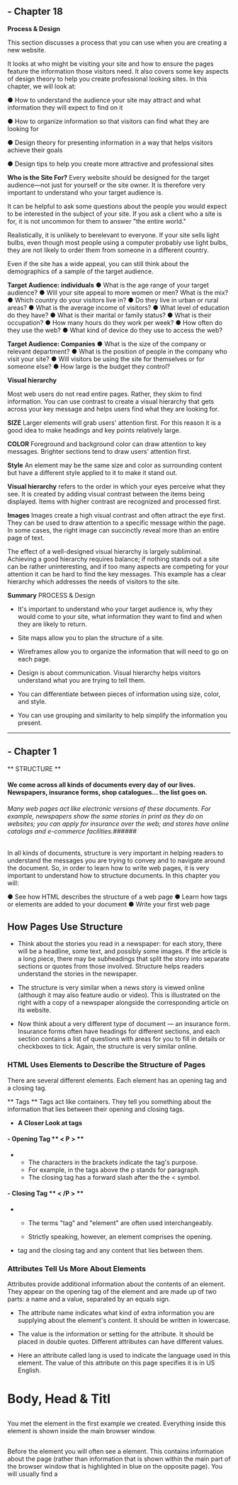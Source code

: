 
## - Chapter 18

**Process & Design**

This section discusses a process that you can use when you are creating a new website.

It looks at who might be visiting your site and how to ensure 
the pages feature the information those visitors need. It also 
covers some key aspects of design theory to help you create 
professional looking sites. In this chapter, we will look at:

● How to understand the audience your site may attract and 
what information they will expect to find on it

● How to organize information so that visitors can find what 
they are looking for

● Design theory for presenting information in a way that 
helps visitors achieve their goals

● Design tips to help you create more attractive and 
professional sites


**Who is the Site For?**
Every website should be designed for the  target audience—not just for yourself or the site owner. It is therefore very important to understand who your target audience is.

It can be helpful to ask some questions about the people you would expect to be interested in the subject of your site.
If you ask a client who a site is for, it is not uncommon for them to answer "the entire world."

Realistically, it is unlikely to berelevant to everyone. If your site sells light bulbs, even though most people using a computer 
probably use light bulbs, they are not likely to order them from someone in a different country.

Even if the site has a wide appeal, you can still think about the demographics of a sample of the target audience.

 **Target Audience: individuals**
● What is the age range of your target audience?
● Will your site appeal to more women or men? What is the mix?
● Which country do your visitors live in?
● Do they live in urban or rural areas?
● What is the average income of visitors?
● What level of education do they have?
● What is their marital or family status?
● What is their occupation?
● How many hours do they work per week?
● How often do they use the web?
● What kind of device do they use to access the web?

**Target Audience: Companies**
● What is the size of the company or relevant department?
● What is the position of people in the company who visit your site?
● Will visitors be using the site for themselves or for someone else?
● How large is the budget they control?

**Visual hierarchy**

Most web users do not read entire pages. Rather, they skim to find information. You can use contrast to create a visual hierarchy that gets across your key message and helps users find what they are looking for.

**SIZE**
Larger elements will grab users' attention first. For this reason it is a good idea to make headings and key points relatively large.

**COLOR**
Foreground and background color can draw attention to key messages. Brighter sections tend to draw users' attention first.

**Style**
An element may be the same size and color as surrounding content but have a different style applied to it to make it stand out.

**Visual hierarchy** refers to the order in which your eyes perceive what they see. It is created by adding visual contrast between the items being displayed. Items with higher contrast are recognized and processed first.

**Images**
Images create a high visual contrast and often attract the eye first. They can be used to draw attention to a specific message within the page. In some cases, the right image can succinctly reveal more than an entire page of text.

The effect of a well-designed visual hierarchy is largely subliminal. Achieving a good hierarchy requires balance; if nothing stands out a site can be rather uninteresting, and if too many aspects are competing for your attention it can be hard to find the key messages. This example has a clear hierarchy which addresses the needs of visitors to the site.

**Summary**
PROCESS & Design

- It's important to understand who your target audience is, why they would come to your site, what information they want to find and when they are likely to return.

 - Site maps allow you to plan the structure of a site.

- Wireframes allow you to organize the information that will need to go on each page.

- Design is about communication. Visual hierarchy helps visitors understand what you are trying to tell them.

- You can differentiate between pieces of information using size, color, and style. 
 

 - You can use grouping and similarity to help simplify the information you present.



---------------------------------------




## - Chapter 1

** STRUCTURE **


#### We come across all kinds of documents every day of our lives. Newspapers, insurance forms, shop catalogues... the list goes on. ####


###### Many web pages act like electronic versions of these documents. For example, newspapers show the same stories in print as they do on websites; you can apply for insurance over the web; and stores have online catalogs and e-commerce facilities.###### 

In all kinds of documents, structure is very important in helping readers to understand the messages you are trying to convey and to navigate around the document. So, in order to learn how to write web pages, it is very important to understand how to structure documents. In this chapter you will:

● See how HTML describes the structure of a web page
● Learn how tags or elements are added to your document
● Write your first web page



## How Pages Use Structure ##


- Think about the stories you read in a newspaper: for each story, there will be a headline, some text, and possibly some images. If the article is a long piece, there may be subheadings that split the story into separate sections or quotes from those involved. Structure helps readers understand the stories in the newspaper.

- The structure is very similar when a news story is viewed online (although it may also feature audio or video). This is illustrated on the right with a copy of a newspaper alongside the corresponding article on its website.

- Now think about a very different type of document — an insurance form. Insurance forms often have headings for different sections, and each section contains a list of questions with areas for you to fill in details or checkboxes to tick. Again, the structure is very similar online.


### HTML Uses Elements to Describe the Structure of Pages ###


There are several different elements. Each element has an opening tag and a closing tag.

** Tags **
Tags act like containers. They tell you something about the information that lies between their opening and closing tags.

- **A Closer Look at tags**

 #### - Opening Tag ** < P > ** ####
- 
  - The characters in the brackets 
indicate the tag's purpose. 
   - For example, in the tags above 
the p stands for paragraph.
  - The closing tag has a forward 
slash after the the < symbol.


#### - Closing Tag ** < /P > ** ####
- 
   - The terms "tag" and "element" 
are often used interchangeably.

  - Strictly speaking, however, an element comprises the opening.
  

- tag and the closing tag and any  content that lies between them.


### Attributes Tell Us More About Elements ###

Attributes provide additional information about the contents of an element. They appear on the opening tag of the element and are made up of two parts: a name and a value, separated by an equals sign.

- The attribute name indicates what kind of extra information you are supplying about the element's content. It should be written in lowercase.

- The value is the information or setting for the attribute. It should be placed in double quotes. Different attributes can have different values.

- Here an attribute called lang is used to indicate the language used in this element. The value of this attribute on this page specifies it is in US English.

#  Body, Head & Titl #

## <body> ##
You met the <body> element in the first example we created. Everything inside this element is shown inside the main browser window.

## <head> ##
Before the <body> element you 
will often see a <head> element. 
This contains information about the page (rather than information that is shown within the main part of the browser window that is highlighted in blue on the opposite page). You will usually find a <title> element inside the <head> element.

## <title> ##
The contents of the <title> element are either shown in the top of the browser, above where you usually type in the URL of the page you want to visit, or on the tab for that page (if your browser uses tabs to allow you to view multiple pages at the same time).

&copy; 2021


